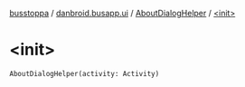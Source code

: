 [busstoppa](../../index.md) / [danbroid.busapp.ui](../index.md) / [AboutDialogHelper](index.md) / [&lt;init&gt;](./-init-.md)

# &lt;init&gt;

`AboutDialogHelper(activity: Activity)`